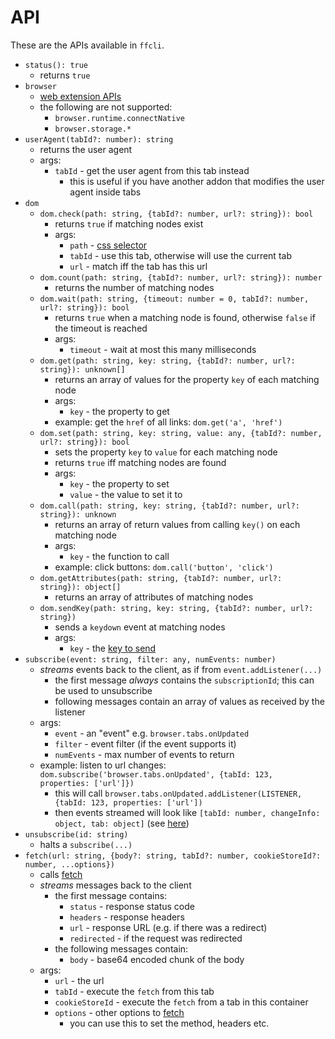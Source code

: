 # API

These are the APIs available in `ffcli`.

* `status(): true`
    * returns `true`
* `browser`
    * [web extension APIs](https://developer.mozilla.org/en-US/docs/Mozilla/Add-ons/WebExtensions/Browser_support_for_JavaScript_APIs)
    * the following are not supported:
        * `browser.runtime.connectNative`
        * `browser.storage.*`
* `userAgent(tabId?: number): string`
    * returns the user agent
    * args:
        * `tabId` - get the user agent from this tab instead
            * this is useful if you have another addon that modifies the user agent inside tabs
* `dom`
    * `dom.check(path: string, {tabId?: number, url?: string}): bool`
        * returns `true` if matching nodes exist
        * args:
            * `path` - [css selector](https://developer.mozilla.org/en-US/docs/Web/API/Document/querySelectorAll)
            * `tabId` - use this tab, otherwise will use the current tab
            * `url` - match iff the tab has this url
    * `dom.count(path: string, {tabId?: number, url?: string}): number`
        * returns the number of matching nodes
    * `dom.wait(path: string, {timeout: number = 0, tabId?: number, url?: string}): bool`
        * returns `true` when a matching node is found, otherwise `false` if the timeout is reached
        * args:
            * `timeout` - wait at most this many milliseconds
    * `dom.get(path: string, key: string, {tabId?: number, url?: string}): unknown[]`
        * returns an array of values for the property `key` of each matching node
        * args:
            * `key` - the property to get
        * example: get the `href` of all links: `dom.get('a', 'href')`
    * `dom.set(path: string, key: string, value: any, {tabId?: number, url?: string}): bool`
        * sets the property `key` to `value` for each matching node
        * returns `true` iff matching nodes are found
        * args:
            * `key` - the property to set
            * `value` - the value to set it to
    * `dom.call(path: string, key: string, {tabId?: number, url?: string}): unknown`
        * returns an array of return values from calling `key()` on each matching node
        * args:
            * `key` - the function to call
        * example: click buttons: `dom.call('button', 'click')`
    * `dom.getAttributes(path: string, {tabId?: number, url?: string}): object[]`
        * returns an array of attributes of matching nodes
    * `dom.sendKey(path: string, key: string, {tabId?: number, url?: string})`
        * sends a `keydown` event at matching nodes
        * args:
            * `key` - the [key to send](https://developer.mozilla.org/en-US/docs/Web/API/KeyboardEvent/key)
* `subscribe(event: string, filter: any, numEvents: number)`
    * *streams* events back to the client, as if from `event.addListener(...)`
        * the first message *always* contains the `subscriptionId`; this can be used to unsubscribe
        * following messages contain an array of values as received by the listener
    * args:
        * `event` - an "event" e.g. `browser.tabs.onUpdated`
        * `filter` - event filter (if the event supports it)
        * `numEvents` - max number of events to return
    * example: listen to url changes: `dom.subscribe('browser.tabs.onUpdated', {tabId: 123, properties: ['url']})`
        * this will call `browser.tabs.onUpdated.addListener(LISTENER, {tabId: 123, properties: ['url'])`
        * then events streamed will look like `[tabId: number, changeInfo: object, tab: object]` (see [here](https://developer.mozilla.org/en-US/docs/Mozilla/Add-ons/WebExtensions/API/tabs/onUpdated#listener))
* `unsubscribe(id: string)`
    * halts a `subscribe(...)`
* `fetch(url: string, {body?: string, tabId?: number, cookieStoreId?: number, ...options})`
    * calls [fetch](https://developer.mozilla.org/en-US/docs/Web/API/fetch)
    * *streams* messages back to the client
        * the first message contains:
            * `status` - response status code
            * `headers` - response headers
            * `url` - response URL (e.g. if there was a redirect)
            * `redirected` - if the request was redirected
        * the following messages contain:
            * `body` - base64 encoded chunk of the body
    * args:
        * `url` - the url
        * `tabId` - execute the `fetch` from this tab
        * `cookieStoreId` - execute the `fetch` from a tab in this container
        * `options` - other options to [fetch](https://developer.mozilla.org/en-US/docs/Web/API/fetch#options)
            * you can use this to set the method, headers etc.
